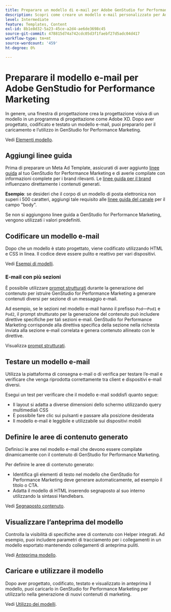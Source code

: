 ```yaml
---
title: Preparare un modello di e-mail per Adobe GenStudio for Performance Marketing
description: Scopri come creare un modello e-mail personalizzato per Adobe GenStudio for Performance Marketing.
level: Intermediate
feature: Templates, Content
exl-id: 8b1e8d32-5a23-45ce-a2d4-ae6de3698c45
source-git-commit: 478815d74a742cdc05d3f1faebf27d5adc04d417
workflow-type: tm+mt
source-wordcount: '459'
ht-degree: 0%

---
```


# Preparare il modello e-mail per Adobe GenStudio for Performance Marketing

In genere, una finestra di progettazione crea la progettazione visiva di un modello in un programma di progettazione come Adobe XD. Dopo aver progettato, codificato e testato un modello e-mail, puoi prepararlo per il caricamento e l’utilizzo in GenStudio for Performance Marketing.

Vedi [Elementi modello](use-templates.md#template-elements).

## Aggiungi linee guida

Prima di preparare un Meta Ad Template, assicurati di aver aggiunto [linee guida](/help/user-guide/guidelines/overview.md) al tuo GenStudio for Performance Marketing e di averle compilate con informazioni complete per i brand rilevanti. Le [linee guida per il brand](/help/user-guide/guidelines/brands.md) influenzano direttamente i contenuti generati.

**Esempio**: se desideri che il corpo di un modello di posta elettronica non superi i 500 caratteri, aggiungi tale requisito alle [linee guida del canale](/help/user-guide/guidelines/brands.md#channel-guidelines) per il campo &quot;body&quot;.

Se non si aggiungono linee guida a GenStudio for Performance Marketing, vengono utilizzati i valori predefiniti.

## Codificare un modello e-mail

Dopo che un modello è stato progettato, viene codificato utilizzando HTML e CSS in linea. Il codice deve essere pulito e reattivo per vari dispositivi.

Vedi [Esempi di modelli](/help/user-guide/content/customize-template.md#template-examples).

### E-mail con più sezioni

È possibile utilizzare [prompt strutturati](/help/user-guide/effective-prompts.md#structured-prompts) durante la generazione del contenuto per istruire GenStudio for Performance Marketing a generare contenuti diversi per sezione di un messaggio e-mail.

Ad esempio, se le sezioni nel modello e-mail hanno il prefisso `Pod`—`Pod1` e `Pod2`, il prompt strutturato per la generazione del contenuto può includere direttive specifiche per tali sezioni e-mail. GenStudio for Performance Marketing corrisponde alla direttiva specifica della sezione nella richiesta inviata alla sezione e-mail correlata e genera contenuto allineato con le direttive.

Visualizza [prompt strutturati](/help/user-guide/effective-prompts.md#structured-prompts).

## Testare un modello e-mail

Utilizza la piattaforma di consegna e-mail o di verifica per testare l’e-mail e verificare che venga riprodotta correttamente tra client e dispositivi e-mail diversi.

Esegui un test per verificare che il modello e-mail soddisfi quanto segue:

* Il layout si adatta a diverse dimensioni dello schermo utilizzando query multimediali CSS
* È possibile fare clic sui pulsanti e passare alla posizione desiderata
* Il modello e-mail è leggibile e utilizzabile sui dispositivi mobili

## Definire le aree di contenuto generato

Definisci le aree nel modello e-mail che devono essere compilate dinamicamente con il contenuto di GenStudio for Performance Marketing.

Per definire le aree di contenuto generato:

* Identifica gli elementi di testo nel modello che GenStudio for Performance Marketing deve generare automaticamente, ad esempio il titolo o CTA.
* Adatta il modello di HTML inserendo segnaposto al suo interno utilizzando la sintassi Handlebars.

Vedi [Segnaposto contenuto](/help/user-guide/content/customize-template.md#content-placeholders).

## Visualizzare l’anteprima del modello

Controlla la visibilità di specifiche aree di contenuto con Helper integrati. Ad esempio, puoi includere parametri di tracciamento per i collegamenti in un modello esportato mantenendo collegamenti di anteprima puliti.

Vedi [Anteprima modello](/help/user-guide/content/customize-template.md#template-preview).

## Caricare e utilizzare il modello

Dopo aver progettato, codificato, testato e visualizzato in anteprima il modello, puoi caricarlo in GenStudio for Performance Marketing per utilizzarlo nella generazione di nuovi contenuti di marketing.

Vedi [Utilizzo dei modelli](use-templates.md).
